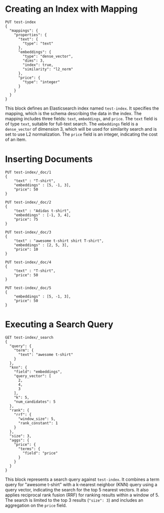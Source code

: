 
# Creating an Index with Mapping

```
PUT test-index
{
  "mappings": {
    "properties": {
      "text": {
        "type": "text"
      },
      "embeddings": {
        "type": "dense_vector",
        "dims": 3,
        "index": true,
        "similarity": "l2_norm"
      },
      "price": {
        "type": "integer"
      }
    }
  }
}
```
This block defines an Elasticsearch index named `test-index`. It specifies the mapping, which is the schema describing the data in the index. The mapping includes three fields: `text`, `embeddings`, and `price`. The `text` field is of type `text`, suitable for full-text search. The `embeddings` field is a `dense_vector` of dimension 3, which will be used for similarity search and is set to use L2 normalization. The `price` field is an integer, indicating the cost of an item.

# Inserting Documents

```
PUT test-index/_doc/1
{
    "text" : "T-shirt",
    "embeddings" : [5, -1, 3],
    "price": 50
}
```

```
PUT test-index/_doc/2
{
    "text" : "Adidas t-shirt",
    "embeddings" : [-1, 3, 4],
    "price": 75
}
```

```
PUT test-index/_doc/3
{
    "text" : "awesome t-shirt shirt T-shirt",
    "embeddings" : [2, 5, 3],
    "price": 10
}
```

```
PUT test-index/_doc/4
{
    "text" : "T-shirt",
    "price": 50
}
```

```
PUT test-index/_doc/5
{
    "embeddings" : [5, -1, 3],
    "price": 50
}
```


# Executing a Search Query

```
GET test-index/_search
{
  "query": {
    "term": {
      "text": "awesome t-shirt"
    }
  },
  "knn": {
    "field": "embeddings",
    "query_vector": [
      2,
      4,
      3
    ],
    "k": 5,
    "num_candidates": 5
  },
  "rank": {
    "rrf": {
      "window_size": 5,
      "rank_constant": 1
    }
  },
  "size": 3,
  "aggs": {
    "price": {
      "terms": {
        "field": "price"
      }
    }
  }
}
```

This block represents a search query against `test-index`.
It combines a term query for "awesome t-shirt" with a k-nearest neighbor (KNN) query using a query vector, indicating the search for the top 5 nearest vectors. It also applies reciprocal rank fusion (RRF) for ranking results within a window of 5. The search is limited to the top 3 results (`"size": 3`) and includes an aggregation on the `price` field.
